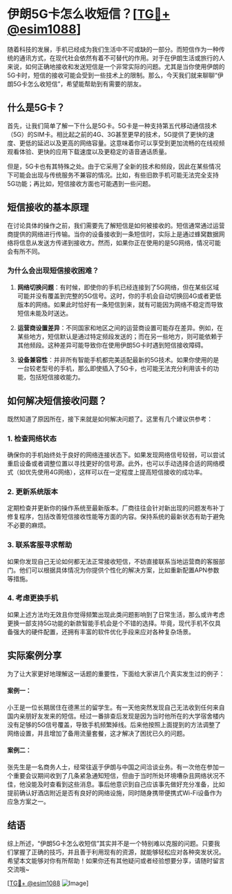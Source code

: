 # 伊朗5G卡怎么收短信？[[TG💪+ @esim1088](https://t.me/s/esim1088)]

随着科技的发展，手机已经成为我们生活中不可或缺的一部分。而短信作为一种传统的通讯方式，在现代社会依然有着不可替代的作用。对于在伊朗生活或旅行的人来说，如何正确地接收和发送短信是一个非常实际的问题。尤其是当你使用伊朗的5G卡时，短信的接收可能会受到一些技术上的限制。那么，今天我们就来聊聊“伊朗5G卡怎么收短信”，希望能帮助到有需要的朋友。

## 什么是5G卡？

首先，让我们简单了解一下什么是5G卡。5G卡是一种支持第五代移动通信技术（5G）的SIM卡。相比起之前的4G、3G甚至更早的技术，5G提供了更快的速度、更低的延迟以及更高的网络容量。这意味着你可以享受到更加流畅的在线视频观看体验、更快的应用下载速度以及更稳定的语音通话质量。

但是，5G卡也有其特殊之处。由于它采用了全新的技术和频段，因此在某些情况下可能会出现与传统服务不兼容的情况。比如，有些旧款手机可能无法完全支持5G功能；再比如，短信接收方面也可能遇到一些问题。

## 短信接收的基本原理

在讨论具体的操作之前，我们需要先了解短信是如何被接收的。短信通常通过运营商提供的网络进行传输。当你的设备接收到一条短信时，实际上是通过蜂窝数据网络将信息从发送方传递到接收方。然而，如果你正在使用的是5G网络，情况可能会有所不同。

### 为什么会出现短信接收困难？

1. **网络切换问题**：有时候，即使你的手机已经连接到了5G网络，但在某些区域可能并没有覆盖到完整的5G信号。这时，你的手机会自动切换回4G或者更低版本的网络。如果此时恰好有一条短信到来，就有可能因为网络不稳定而导致短信未能及时送达。
   
2. **运营商设置差异**：不同国家和地区之间的运营商设置可能存在差异。例如，在某些地方，短信默认是通过特定频段发送的；而在另一些地方，则可能依赖于其他频段。这种差异可能导致你在使用伊朗5G卡时遇到短信接收障碍。

3. **设备兼容性**：并非所有智能手机都完美适配最新的5G技术。如果你使用的是一台较老型号的手机，那么即使插入了5G卡，也可能无法充分利用该卡的功能，包括短信接收能力。

## 如何解决短信接收问题？

既然知道了原因所在，接下来就是如何解决问题了。这里有几个建议供参考：

### 1. 检查网络状态
确保你的手机始终处于良好的网络连接状态下。如果发现网络信号较弱，可以尝试重启设备或者调整位置以寻找更好的信号源。此外，也可以手动选择合适的网络模式（如优先使用4G网络），这样可以在一定程度上提高短信接收的成功率。

### 2. 更新系统版本
定期检查并更新你的操作系统至最新版本。厂商往往会针对新出现的问题发布补丁修复程序，包括改善短信接收性能等方面的内容。保持系统的最新状态有助于避免不必要的麻烦。

### 3. 联系客服寻求帮助
如果你发现自己无论如何都无法正常接收短信，不妨直接联系当地运营商的客服部门。他们可以根据具体情况为你提供个性化的解决方案，比如重新配置APN参数等措施。

### 4. 考虑更换手机
如果上述方法均无效且你觉得频繁出现此类问题影响到了日常生活，那么或许考虑更换一部支持5G功能的新款智能手机会是个不错的选择。毕竟，现代手机不仅具备强大的硬件配置，还拥有丰富的软件优化手段来应对各种复杂场景。

## 实际案例分享

为了让大家更好地理解这一话题的重要性，下面给大家讲几个真实发生过的例子：

#### 案例一：
小王是一位长期居住在德黑兰的留学生。有一天他突然发现自己无法收到任何来自国内亲朋好友发来的短信。经过一番排查后发现是因为当时他所在的大学宿舍楼内没有足够的5G信号覆盖，导致手机频繁掉线。后来他按照上面提到的方法调整了网络设置，并且增加了备用流量套餐，这才解决了困扰已久的问题。

#### 案例二：
张先生是一名商务人士，经常往返于伊朗与中国之间洽谈业务。有一次他在参加一个重要会议期间收到了几条紧急通知短信，但由于当时所处环境嘈杂且网络状况不佳，他没能及时查看到这些消息。事后他意识到自己应该事先做好充分准备，比如提前确认好酒店附近是否有良好的网络设施，同时随身携带便携式Wi-Fi设备作为应急方案之一。

## 结语

综上所述，“伊朗5G卡怎么收短信”其实并不是一个特别难以克服的问题。只要我们掌握了正确的技巧，并且善于利用现有的资源，就能够轻松应对各种突发状况。希望本文能够对你有所帮助！如果你还有其他疑问或者经验想要分享，请随时留言交流哦~

[[TG💪+ @esim1088](https://t.me/s/esim1088) ![Image](https://i.postimg.cc/4NQfJmqS/Snipaste-2025-05-13-00-14-12.png)]